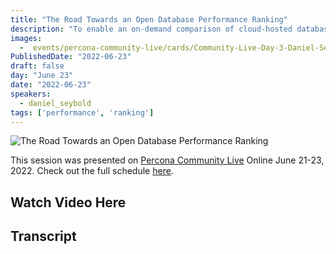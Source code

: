 ```yaml
---
title: "The Road Towards an Open Database Performance Ranking"
description: "To enable an on-demand comparison of cloud-hosted databases, we present a database performance ranking as an open dataset that is created with the Benchmarking-as-a-Service platform benchANT."
images:
  -  events/percona-community-live/cards/Community-Live-Day-3-Daniel-Seybold.jpg
PublishedDate: "2022-06-23"
draft: false
day: "June 23"
date: "2022-06-23"
speakers:
  - daniel_seybold
tags: ['performance', 'ranking']
---
```

![The Road Towards an Open Database Performance Ranking](events/percona-community-live/cards/Community-Live-Day-3-Daniel-Seybold.jpg)

This session was presented on [Percona Community Live](/events/percona-community-live-2022/) Online June 21-23, 2022. Check out the full schedule [here](/events/percona-community-live-2022/).


## Watch Video Here



## Transcript